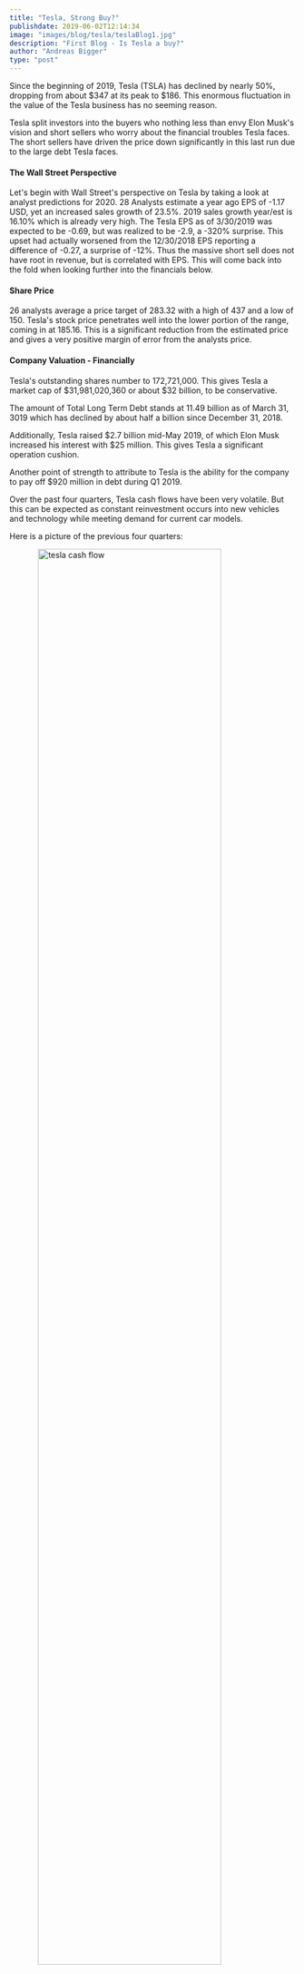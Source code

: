 ```yaml
---
title: "Tesla, Strong Buy?"
publishdate: 2019-06-02T12:14:34
image: "images/blog/tesla/teslaBlog1.jpg"
description: "First Blog - Is Tesla a buy?"
author: "Andreas Bigger"
type: "post"
---
```


Since the beginning of 2019, Tesla (TSLA) has declined by nearly 50%, dropping from about $347 at its peak to $186. This enormous fluctuation in the value of the Tesla business has no seeming reason. 

Tesla split investors into the buyers who nothing less than envy Elon Musk's vision and short sellers who worry about the financial troubles Tesla faces. The short sellers have driven the price down significantly in this last run due to the large debt Tesla faces.

#### The Wall Street Perspective

Let's begin with Wall Street's perspective on Tesla by taking a look at analyst predictions for 2020. 28 Analysts estimate a year ago EPS of -1.17 USD, yet an increased sales growth of 23.5%. 2019 sales growth year/est is 16.10% which is already very high. The Tesla EPS as of 3/30/2019 was expected to be -0.69, but was realized to be -2.9, a -320% surprise. This upset had actually worsened from the 12/30/2018 EPS reporting a difference of -0.27, a surprise of -12%. Thus the massive short sell does not have root in revenue, but is correlated with EPS. This will come back into the fold when looking further into the financials below.

#### Share Price

26 analysts average a price target of 283.32 with a high of 437 and a low of 150. Tesla's stock price penetrates well into the lower portion of the range, coming in at 185.16. This is a significant reduction from the estimated price and gives a very positive margin of error from the analysts price.

#### Company Valuation - Financially

Tesla's outstanding shares number to 172,721,000. This gives Tesla a market cap of $31,981,020,360 or about $32 billion, to be conservative. 

The amount of Total Long Term Debt stands at 11.49 billion as of March 31, 3019 which has declined by about half a billion since December 31, 2018.

Additionally, Tesla raised $2.7 billion mid-May 2019, of which Elon Musk increased his interest with $25 million. This gives Tesla a significant operation cushion.

Another point of strength to attribute to Tesla is the ability for the company to pay off $920 million in debt during Q1 2019.

Over the past four quarters, Tesla cash flows have been very volatile. But this can be expected as constant reinvestment occurs into new vehicles and technology while meeting demand for current car models.

Here is a picture of the previous four quarters:

<img src="/images/blog/tesla/cashflow.png" alt="tesla cash flow" style="width:80%; display: block; margin-left: auto; margin-right: auto;"/>

In the first quarter of 2019, Tesla reported losses per share on an adjusted basis of $2.90, and the revenue reached $4.54 billion. Tesla also delivered 63,000 cars during the quarter, which fell below the analyst's consensus setimate of 76,000 cars.

Although the sales were down about 41% from the fourth quarter of 2018, they increased significantly from $2.74 billion, a year ago, to $3.72 billion, a 36% increase.

#### Elon Musk

Elon Musk is very devoted to his projects, and his recent commitment to buying more Tesla in its recent raise. Additionally, the extent to which Elon Musk has been involved in attracting attention and liquidity to Tesla has been beneficial for the most part, as well as Tesla employees who share similar visions and thus work at Tesla.

#### The Gigafactory

Tesla's first Gigafactory is not yet fully operational, but the company is finalizing three additional locations for future gigafactories. The company's plan is to build 10-20 gigafactories in the long run. Once the gigafactory is complete, it will produce around 500,000 cars per year (for perspective, they have produced around 550,000 cars in their entire history). 

Another gigafactory is currently in development in Shanghai, which has been developing in "Chinese speed", as tweeted by many. But in all seriousness, video of the factory does show significant progress since it began development.

Currently, most work is done at Tesla's Fremont plant with 20,000 people working there. They also operate a solar Gigafactory in Buffalo. Future plans also include a gigafactory in Europe.

One of the key aspects of Tesla's vehicle production system is its design. Elon Musk has built rockets, and has claimed that they are about 10 times as hard ot manufacture than to design, but he claims it is around 100 times harder to design car manufacturing systems than to design the vehicles themselves.

The streamlining efficient production systems that Tesla is building carry value that, by using Musks' statements, maintain very high value. In the next section we will look at the next Tesla asset that holds tremendous future value: Charging Station Network.

#### The Charging Station Network

If Tesla has a competitive moat to other ev manufacturers, the charging station network creates an already 100 foot-wide, ever expanding moat. 

As of the end of 2018, Tesla had nearly 13,000 supercharger stations around the world. These outlets are estimated to account for "30 percent to 40 percent" of total US charging outlets counted by the US Dept. of Energy according to Michael Sheetz article on Tesla's charging station network (https://www.cnbc.com/2019/02/12/morgan-stanley-tesla-charging-station-network-competitive-moat.html).

Tesla plans to expand its network of supercharger stations to more than 21,000, covering most of the United States. This network expanded at a rate of 40%, which is impressive as Tesla battles production issues and its vehicles on the road increased by 83 percent. 

<img src="/images/blog/tesla/superchargers.jpg" alt="tesla cash flow" style="width:80%; display: block; margin-left: auto; margin-right: auto;"/>

Elon Musk also tweeted that the goal of Tesla is to double its superchargers by the end of 2019. 

On March 6, 2019, Tesla unveiled it is rolling out the v3 supercharger which charges at a rate of 250 kW, at about 1,000 miles of range per hour of charging the Model 3.

On a last note, Tesla claims they will not price gauge on recharging, but do charge for the electricity in order to cover costs. Even with the small cost of electricity, the convenience and speed of charging contributes a significant advantage to Tesla's electrical vehicles over other electrical vehicles. 

#### Solar Roof

The Tesla Solar Roof has been nothing short of a let-down thus far, but Tesla is pushing forward and doubling down on the project. A project first debuted at an October 2016 event, the Solar Roof is the most mysterious Tesla project by far with little updates and seemingly unlimited opportunity.

As of recent, Tesla's managment decisions have been strong and thus there is no reason why the Solar Roof project would not be shut down if managment saw this as a failure.

Also, recent light has been shed on the project with the Solar Roof Version 3 being released on June 11, 2019 by Elon Musk at the annual shareholders meeting. The tiles are priced relatively cheap at $42 per square foot, considering non-solar dummy tiles costing $11 per square foot. With 30 years of durability, the tiles should produce easily enough to break even quickly.

Tesla is currently testing the tiles in a 6 month trial that is expected to simulate 30 years of wear and tear. Hopefully, we will see this project come to fruition in the coming years, creating an ecosystem similar to Apple's with the powerwall - which is what we will look at next.

#### The Powerwall

The Tesla Powerwall is a "rechargeable lithium ion battery with liquid thermal control". The first generation powerwall launched in April 2015, and version 2.0 was announced in October 2016. Prior to April 2018, the price of Powerwall 2.0 was $5,500, but has increased since to $6,700. The Powerwall is a unique product and one of the few in the residential energy storage market. The Powerwall's also pair well with solar panel systems, thus offering non Tesla vehicle owners an attractive offer nevertheless. 

As home efficiency is becoming, and I expect it to be, a major market in the coming years (a time horizon of 20-30 years), it is crucial that Tesla start early in establishing it's own residential energy ecosystem with sustainable energy.

With the last version being announced almost 3 years ago, we should expect the third version soon, most likely to be launched with the Solar Roof Version 3 on a time estimate of 6-18 months (between end of 2019 to end of 2020). 

This seems to be another strong Tesla project that is crucial for the brand, but may not prove to be valuable for a long while, until the next-gen Solar Roof.

#### A Competitive Comparison

Tesla has a large number of direct and indirect competitors. The two main types of companies we will focus on is automobile companies and ride-hailing companies.

Automobile companies have been around since the early 20th century and have magnitudes more experience than Tesla. 

Electrical vehicles that rival Tesla's are headed by the Chevy Volt and Nissan Leaf. But both these vehicles can be related to Tesla as Android phones were to Apple's. They have not reached the same quality, and with Tesla's Model 3, absolutely do not compare in quality to price ratio (however measureable that may be). 

But, since Tesla has made significant strides in the electrical vehicle space, so have the competition begun to follow with BMW, Fiat Chrysler Automobiles, Ford Motor Co., General Motors, Honda, Hyundai, Jaguar / Land Rover, Kia, Mazda, Mercedes-Benz, Mitsubishi, Nissan, Suburu, Toyota, Volkswagon, and Volvo all developing and producing commercially available electric cars.

Let us peak at market cap and Q1 2019 revenue of some major competitors compared to Tesla:

Tesla - Mkt Cap: $32b, Revenue: $4.54b
BMW - Mkt Cap: $41b, Revenue: $25b
Nissan - Mkt Cap: $59b, Revenue: $27b
General Motors - Mkt Cap: $52b, Revenue: $35b
Ford Motor Co. - Mkt Cap: $40b, Revenue: $40b
Fiat Chrysler - Mkt Cap: $21b, Revenue: $27.5b
Honda - Mkt Cap: $47b, Revenue: $143b

Although these businesses are roughly valued better than Tesla in a pure financial perspective (other metrics taken into account), Tesla maintains its supremecy in other areas of innovation. Additionally, Tesla's small revenue is actually an upside as it has huge potential to grow, while these other businesses have been established for a much longer period of time than Tesla.

The other competitive edge to take a look at is whether or not ride-hailing business will largely impact Tesla. Elon Musk stated that Tesla's will be able to be deployed to drive others, possibly earning the owners money while doing so. This is in direct competition with ride-hailing companies such as Lyft and Uber, and those companies should be expected to deploy their own autonomous vehicles to drive people around. Fortunately, it seems as though Tesla has more of an investment in vehicle autonomy and has progressed further than ride-hailing companies such as Lyft and Uber. Additionally, those who deploy vehicles will most likely compete with their prices to drive passengers around which is a much better model than Lyft or Uber's fixed methods of pricing.

Realistically, there will be those who purchase cars instead of use ride-hailing for the foreseeable future and, thus, does not prove to be an immediate hinderance on Tesla.

#### Takeaway

Although performance has been significantly hindered during the first quarter of 2019 due to operations, the strong position Tesla holds through its innovation in the automobile industry, and its ongoing projects, do not merit the value of Tesla to decline from $347 per share to $186. At a price of $186 per share, I recommend Tesla as a hold/buy.

#### Thank you!

Thank you for reading my blog on Tesla! I hope to have provided a strong analysis that is found to be useful and be sure to check me out on twitter @abigger87.